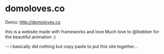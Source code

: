 # domoloves.co
Demo: http://domoloves.co

this is a website made with frameworks and love
Much love to @lbebber for the beautiful animation :) 

-- i basically did nothing but copy paste to put this site together...

